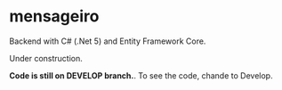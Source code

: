 # mensageiro

Backend with C# (.Net 5) and Entity Framework Core.

Under construction.

**Code is still on DEVELOP branch.**. To see the code, chande to Develop.
